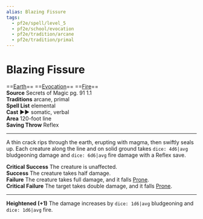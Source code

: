 ```yaml
---
alias: Blazing Fissure
tags:
  - pf2e/spell/level_5
  - pf2e/school/evocation
  - pf2e/tradition/arcane
  - pf2e/tradition/primal
---
```


# Blazing Fissure

==[Earth](Earth.md)== ==[Evocation](Evocation.md)== ==[Fire](Fire.md)==  
__Source__ Secrets of Magic pg. 91 1.1  
**Traditions** arcane, primal  
**Spell List** elemental  
**Cast** ►► somatic, verbal  
**Area** 120-foot line  
**Saving Throw** Reflex

---

A thin crack rips through the earth, erupting with magma, then swiftly seals up. Each creature along the line and on solid ground takes `dice: 4d6|avg` bludgeoning damage and `dice: 6d6|avg` fire damage with a Reflex save.

**Critical Success** The creature is unaffected.  
**Success** The creature takes half damage.  
**Failure** The creature takes full damage, and it falls [Prone](Prone.md).  
**Critical Failure** The target takes double damage, and it falls [Prone](Prone.md).

<hr>

**Heightened (+1)** The damage increases by `dice: 1d6|avg` bludgeoning and `dice: 1d6|avg` fire.
